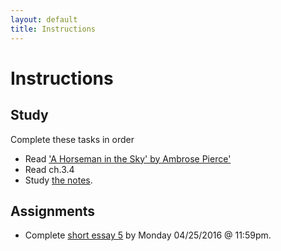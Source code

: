 ```yaml
---
layout: default
title: Instructions
---
```




# Instructions #

## Study

Complete these tasks in order

+ Read ['A Horseman in the Sky' by Ambrose Pierce'](Horseman.pdf)
+ Read ch.3.4
+ Study [the notes](/Teaching/Examined/Ethics/Handout3).  



## Assignments

+ Complete [short essay 5](/Teaching/Examined/Ethics/Essay/) by Monday 04/25/2016 @ 11:59pm.
